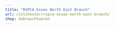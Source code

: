```yaml
---
title: "RSPCA Essex North East Branch"
url: /colchester/rspca-essex-north-east-branch/
shop: Gebrauchtwaren
---
```

